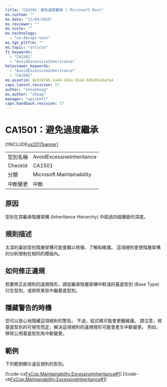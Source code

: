 ```yaml
---
title: "CA1501：避免過度繼承 | Microsoft Docs"
ms.custom: ""
ms.date: "11/04/2016"
ms.reviewer: ""
ms.suite: ""
ms.technology: 
  - "vs-devops-test"
ms.tgt_pltfrm: ""
ms.topic: "article"
f1_keywords: 
  - "CA1501"
  - "AvoidExcessiveInheritance"
helpviewer_keywords: 
  - "AvoidExcessiveInheritance"
  - "CA1501"
ms.assetid: 9e934746-1a4d-492a-91e4-085201abafa4
caps.latest.revision: 17
author: "stevehoag"
ms.author: "shoag"
manager: "wpickett"
caps.handback.revision: 17
---
```

# CA1501：避免過度繼承
[!INCLUDE[vs2017banner](../code-quality/includes/vs2017banner.md)]

|||  
|-|-|  
|型別名稱|AvoidExcessiveInheritance|  
|CheckId|CA1501|  
|分類|Microsoft.Maintainability|  
|中斷變更|中斷|  
  
## 原因  
 型別在其繼承階層架構 \(Inheritance Hierarchy\) 中超過四個層級的深度。  
  
## 規則描述  
 太深的巢狀型別階層架構可能會難以依循、了解和維護。  這項規則會使階層架構的分析限制在相同的模組內。  
  
## 如何修正違規  
 若要修正此規則的違規情形，請從繼承階層架構中較淺的基底型別 \(Base Type\) 衍生型別，或排除某些中繼基底型別。  
  
## 隱藏警告的時機  
 您可以放心地隱藏這項規則的警告。  不過，程式碼可能會更難維護。  請注意，視基底型別的可視性而定，解決這項規則的違規情形可能會產生中斷變更。  例如，移除公用基底型別為中斷變更。  
  
## 範例  
 下列範例顯示違反規則的型別。  
  
 [!code-cs[FxCop.Maintainability.ExcessiveInheritance#1](../code-quality/codesnippet/CSharp/ca1501-avoid-excessive-inheritance_1.cs)]
 [!code-vb[FxCop.Maintainability.ExcessiveInheritance#1](../code-quality/codesnippet/VisualBasic/ca1501-avoid-excessive-inheritance_1.vb)]